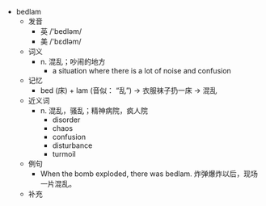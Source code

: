- bedlam
  - 发音
    - 英 /'bedləm/
    - 美 /'bɛdləm/
  - 词义
    - n. 混乱；吵闹的地方
      - a situation where there is a lot of noise and confusion
  - 记忆
    - bed (床) + lam (音似： “乱”) → 衣服袜子扔一床 → 混乱
  - 近义词
    - n. 混乱，骚乱；精神病院，疯人院
      - disorder
      - chaos
      - confusion
      - disturbance
      - turmoil
  - 例句
    - When the bomb exploded, there was bedlam. 炸弹爆炸以后，现场一片混乱。
  - 补充